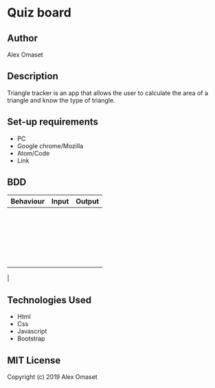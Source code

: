 # Quiz board
## Author
Alex Omaset
## Description
Triangle tracker is an app that allows the user to calculate the area of a triangle and know the type of triangle.
## Set-up requirements
* PC
* Google chrome/Mozilla
* Atom/Code
* Link
## BDD
| Behaviour | Input | Output |
| --- | --- | --- |
|  |<br><br>||
|  | <br><br>| |
|  | <br><br>|
|
## Technologies Used
* Html
* Css
* Javascript
* Bootstrap

## MIT License

  Copyright (c) 2019 Alex Omaset
